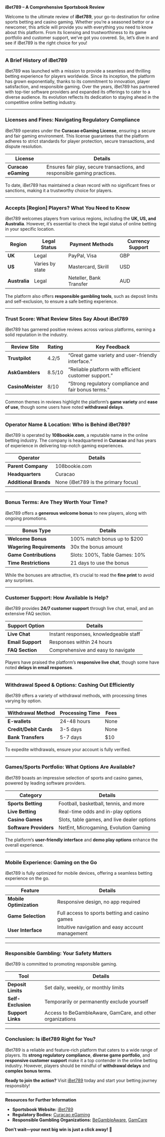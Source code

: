 **iBet789 – A Comprehensive Sportsbook Review**  

Welcome to the ultimate review of **iBet789**, your go-to destination for online sports betting and casino gaming. Whether you’re a seasoned bettor or a newcomer, this article will provide you with everything you need to know about this platform. From its licensing and trustworthiness to its game portfolio and customer support, we’ve got you covered. So, let’s dive in and see if iBet789 is the right choice for you!  

---

### **A Brief History of iBet789**  
iBet789 was launched with a mission to provide a seamless and thrilling betting experience for players worldwide. Since its inception, the platform has grown exponentially, thanks to its commitment to innovation, player satisfaction, and responsible gaming. Over the years, iBet789 has partnered with top-tier software providers and expanded its offerings to cater to a diverse audience. Its evolution reflects its dedication to staying ahead in the competitive online betting industry.  

---

### **Licenses and Fines: Navigating Regulatory Compliance**  
iBet789 operates under the **Curacao eGaming License**, ensuring a secure and fair gaming environment. This license guarantees that the platform adheres to strict standards for player protection, secure transactions, and dispute resolution.  

| **License**         | **Details**                                                                 |
|----------------------|-----------------------------------------------------------------------------|
| **Curacao eGaming**  | Ensures fair play, secure transactions, and responsible gaming practices.   |

To date, iBet789 has maintained a clean record with no significant fines or sanctions, making it a trustworthy choice for players.  

---

### **Accepts [Region] Players? What You Need to Know**  
iBet789 welcomes players from various regions, including the **UK, US, and Australia**. However, it’s essential to check the legal status of online betting in your specific location.  

| **Region**           | **Legal Status** | **Payment Methods** | **Currency Support** |
|----------------------|------------------|---------------------|----------------------|
| **UK**               | Legal            | PayPal, Visa        | GBP                  |
| **US**               | Varies by state  | Mastercard, Skrill  | USD                  |
| **Australia**        | Legal            | Neteller, Bank Transfer | AUD             |

The platform also offers **responsible gambling tools**, such as deposit limits and self-exclusion, to ensure a safe betting experience.  

---

### **Trust Score: What Review Sites Say About iBet789**  
iBet789 has garnered positive reviews across various platforms, earning a solid reputation in the industry.  

| **Review Site**      | **Rating** | **Key Feedback**                                                                 |
|----------------------|------------|----------------------------------------------------------------------------------|
| **Trustpilot**       | 4.2/5      | “Great game variety and user-friendly interface.”                                |
| **AskGamblers**      | 8.5/10     | “Reliable platform with efficient customer support.”                             |
| **CasinoMeister**    | 8/10       | “Strong regulatory compliance and fair bonus terms.”                             |

Common themes in reviews highlight the platform’s **game variety** and **ease of use**, though some users have noted **withdrawal delays**.  

---

### **Operator Name & Location: Who is Behind iBet789?**  
iBet789 is operated by **108bookie.com**, a reputable name in the online betting industry. The company is headquartered in **Curacao** and has years of experience in delivering top-notch gaming experiences.  

| **Operator**         | **Details**                                                                 |
|----------------------|-----------------------------------------------------------------------------|
| **Parent Company**   | 108bookie.com                                                              |
| **Headquarters**     | Curacao                                                                    |
| **Additional Brands**| None (iBet789 is the primary focus)                                        |

---

### **Bonus Terms: Are They Worth Your Time?**  
iBet789 offers a **generous welcome bonus** to new players, along with ongoing promotions.  

| **Bonus Type**       | **Details**                                                                 |
|----------------------|-----------------------------------------------------------------------------|
| **Welcome Bonus**    | 100% match bonus up to $200                                                |
| **Wagering Requirements** | 30x the bonus amount                                                   |
| **Game Contributions**| Slots: 100%, Table Games: 10%                                             |
| **Time Restrictions** | 21 days to use the bonus                                                  |

While the bonuses are attractive, it’s crucial to read the **fine print** to avoid any surprises.  

---

### **Customer Support: How Available Is Help?**  
iBet789 provides **24/7 customer support** through live chat, email, and an extensive FAQ section.  

| **Support Option**   | **Details**                                                                 |
|----------------------|-----------------------------------------------------------------------------|
| **Live Chat**        | Instant responses, knowledgeable staff                                     |
| **Email Support**    | Responses within 24 hours                                                  |
| **FAQ Section**      | Comprehensive and easy to navigate                                         |

Players have praised the platform’s **responsive live chat**, though some have noted **delays in email responses**.  

---

### **Withdrawal Speed & Options: Cashing Out Efficiently**  
iBet789 offers a variety of withdrawal methods, with processing times varying by option.  

| **Withdrawal Method** | **Processing Time** | **Fees**          |
|----------------------|---------------------|-------------------|
| **E-wallets**        | 24-48 hours         | None              |
| **Credit/Debit Cards** | 3-5 days           | None              |
| **Bank Transfers**   | 5-7 days            | $10               |

To expedite withdrawals, ensure your account is fully verified.  

---

### **Games/Sports Portfolio: What Options Are Available?**  
iBet789 boasts an impressive selection of sports and casino games, powered by leading software providers.  

| **Category**         | **Details**                                                                 |
|----------------------|-----------------------------------------------------------------------------|
| **Sports Betting**   | Football, basketball, tennis, and more                                     |
| **Live Betting**     | Real-time odds and in-play options                                         |
| **Casino Games**     | Slots, table games, and live dealer options                                |
| **Software Providers** | NetEnt, Microgaming, Evolution Gaming                                    |

The platform’s **user-friendly interface** and **demo play options** enhance the overall experience.  

---

### **Mobile Experience: Gaming on the Go**  
iBet789 is fully optimized for mobile devices, offering a seamless betting experience on the go.  

| **Feature**          | **Details**                                                                 |
|----------------------|-----------------------------------------------------------------------------|
| **Mobile Optimization** | Responsive design, no app required                                       |
| **Game Selection**   | Full access to sports betting and casino games                             |
| **User Interface**   | Intuitive navigation and easy account management                           |

---

### **Responsible Gambling: Your Safety Matters**  
iBet789 is committed to promoting responsible gaming.  

| **Tool**             | **Details**                                                                 |
|----------------------|-----------------------------------------------------------------------------|
| **Deposit Limits**   | Set daily, weekly, or monthly limits                                       |
| **Self-Exclusion**   | Temporarily or permanently exclude yourself                                |
| **Support Links**    | Access to BeGambleAware, GamCare, and other organizations                  |

---

### **Conclusion: Is iBet789 Right for You?**  
iBet789 is a reliable and feature-rich platform that caters to a wide range of players. Its **strong regulatory compliance**, **diverse game portfolio**, and **responsive customer support** make it a top contender in the online betting industry. However, players should be mindful of **withdrawal delays** and **complex bonus terms**.  

**Ready to join the action?** Visit [iBet789](https://www.108bookie.com) today and start your betting journey responsibly!  

---

**Resources for Further Information**  
- **Sportsbook Website:** [iBet789](https://www.108bookie.com)  
- **Regulatory Bodies:** [Curacao eGaming](https://www.curacao-egaming.com)  
- **Responsible Gambling Organizations:** [BeGambleAware](https://www.begambleaware.org), [GamCare](https://www.gamcare.org.uk)  

**Don’t wait—your next big win is just a click away!** 🚀